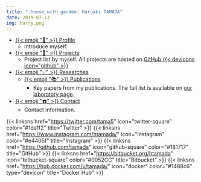 ```yaml
---
title: ":house_with_garden: Haruaki TAMADA"
date: 2019-07-13
img: harry.png
---
```


* [{{< emoji ":bust_in_silhouette:" >}} Profile](profile)
    * Introduce myself.
* [{{< emoji ":rocket:"  >}} Projects](projects)
    * Project list by myself.  All projects are hosted on [GitHub {{< devicons icon="github" >}}](https://github.com/tamada) 
* [{{< emoji ":bulb:" >}} Researches](research)
    * [{{< emoji ":books:" >}} Publications](publications)
        * Key papers from my publications.
          The full list is available on [our laboratory page](https://tamadalab.github.io/papers).
* [{{< emoji ":phone:" >}} Contact](contact)
    * Contact information.


{{< linksns href="https://twitter.com/tama5"          icon="twitter-square"   color="#1da1f2" title="Twitter" >}}
{{< linksns href="https://www.instagram.com/htamada/" icon="instagram"        color="#e4405f" title="Instagram" >}}
{{< linksns href="https://github.com/tamada"          icon="github-square"    color="#181717" title="GitHub" >}}
{{< linksns href="https://bitbucket.org/htamada"      icon="bitbucket-square" color="#0052CC" title="Bitbucket" >}}
{{< linksns href="https://hub.docker.com/u/tamada/"   icon="docker"           color="#1488c6" type="devicon" title="Docker Hub" >}}
